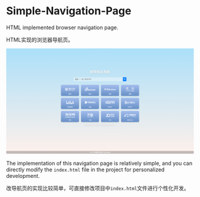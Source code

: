 # Simple-Navigation-Page

HTML implemented browser navigation page. 

HTML实现的浏览器导航页。

![](assets/2024-10-08-16-34-12-image.png)

The implementation of this navigation page is relatively simple, and you can directly modify the `index.html` file in the project for personalized development.

改导航页的实现比较简单，可直接修改项目中`index.html`文件进行个性化开发。
